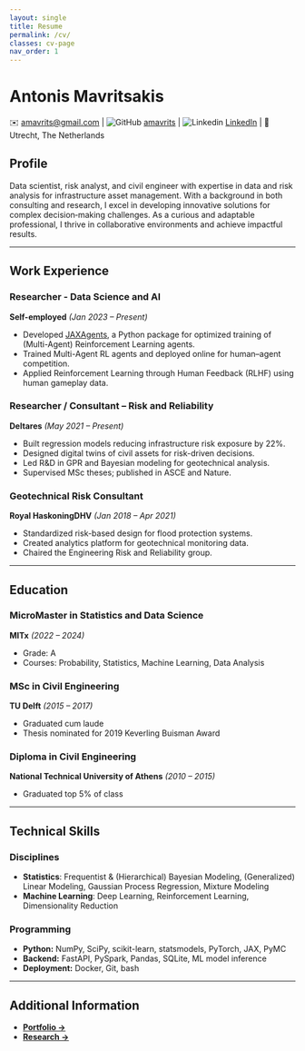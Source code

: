 ```yaml
---
layout: single
title: Resume
permalink: /cv/
classes: cv-page
nav_order: 1
---
```


# Antonis Mavritsakis

✉️ [amavrits@gmail.com](mailto:amavrits@gmail.com) | ![GitHub](https://i.sstatic.net/tskMh.png) [amavrits](https://github.com/amavrits) | ![Linkedin](https://i.sstatic.net/gVE0j.png) [LinkedIn](https://www.linkedin.com/in/antonis-mavritsakis/) | 📍 Utrecht, The Netherlands


## Profile

Data scientist, risk analyst, and civil engineer with expertise in data and risk analysis for infrastructure asset management. With a background in both consulting and research, I excel in developing innovative solutions for complex decision‑making challenges. As a curious and adaptable professional, I thrive in collaborative environments and achieve impactful results.

---

## Work Experience

### Researcher - Data Science and AI  
**Self-employed** *(Jan 2023 – Present)*  
- Developed [JAXAgents](https://github.com/amavrits/jax-agents), a Python package for optimized training of (Multi-Agent) Reinforcement Learning agents.  
- Trained Multi-Agent RL agents and deployed online for human–agent competition.  
- Applied Reinforcement Learning through Human Feedback (RLHF) using human gameplay data.  

### Researcher / Consultant – Risk and Reliability  
**Deltares** *(May 2021 – Present)*  
- Built regression models reducing infrastructure risk exposure by 22%.  
- Designed digital twins of civil assets for risk-driven decisions.  
- Led R&D in GPR and Bayesian modeling for geotechnical analysis.  
- Supervised MSc theses; published in ASCE and Nature.  

### Geotechnical Risk Consultant  
**Royal HaskoningDHV** *(Jan 2018 – Apr 2021)*  
- Standardized risk-based design for flood protection systems.  
- Created analytics platform for geotechnical monitoring data.  
- Chaired the Engineering Risk and Reliability group.  

---

## Education

### MicroMaster in Statistics and Data Science  
**MITx** *(2022 – 2024)*  
- Grade: A  
- Courses: Probability, Statistics, Machine Learning, Data Analysis  

### MSc in Civil Engineering  
**TU Delft** *(2015 – 2017)*  
- Graduated cum laude  
- Thesis nominated for 2019 Keverling Buisman Award  

### Diploma in Civil Engineering  
**National Technical University of Athens** *(2010 – 2015)*  
- Graduated top 5% of class  

---

## Technical Skills

### Disciplines
- **Statistics**: Frequentist & (Hierarchical) Bayesian Modeling, (Generalized) Linear Modeling, Gaussian Process Regression, Mixture Modeling
- **Machine Learning**: Deep Learning, Reinforcement Learning, Dimensionality Reduction  

### Programming
- **Python:** NumPy, SciPy, scikit-learn, statsmodels, PyTorch, JAX, PyMC  
- **Backend:** FastAPI, PySpark, Pandas, SQLite, ML model inference 
- **Deployment:** Docker, Git, bash

---

## Additional Information

- **[Portfolio →](/projects.md)**  
- **[Research →](/research.md)**  

